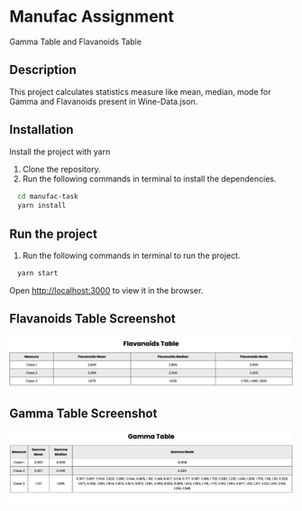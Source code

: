 # Manufac Assignment

Gamma Table and Flavanoids Table

## Description

This project calculates statistics measure like mean, median, mode for Gamma and Flavanoids present in Wine-Data.json.

## Installation

Install the project with yarn

1. Clone the repository.
2. Run the following commands in terminal to install the dependencies.

```bash
  cd manufac-task
  yarn install
```

## Run the project

1. Run the following commands in terminal to run the project.

```bash
  yarn start
```

Open [http://localhost:3000](http://localhost:3000) to view it in the browser.

## Flavanoids Table Screenshot

![Flavanoid Table](<Flavanoids Table.png>)

## Gamma Table Screenshot

![Gamma Table](<Gamma Table.png>)
